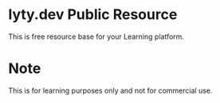 # lyty.dev Public Resource
This is free resource base for your Learning platform.

# Note
This is for learning purposes only and not for commercial use.
